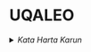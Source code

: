 # UQALEO

<details>
  <summary>
    <i>Kata Harta Karun</i>
  </summary>
  <p>
    Setiap bulan ada momentum bagus, dimana ada salah satu hari, grafiknya membentuk pola yang mudah dibaca dan diikuti, itu adalah kesempatan untuk meraih profit yang optimal.
  </p>
	<p> "La paciencia es amarga, pero su fruto es dulce". – Aristóteles
</p>

<details>
  <summary>Klik untuk melihat detail</summary>
  <p>Ini adalah teks yang tersembunyi hingga diklik.</p>
  <p>"Kesabaran adalah kunci." – Anonim</p>
  <p>"Kesabaran itu pahit, tapi buahnya manis." – Aristóteles</p>
</details>

